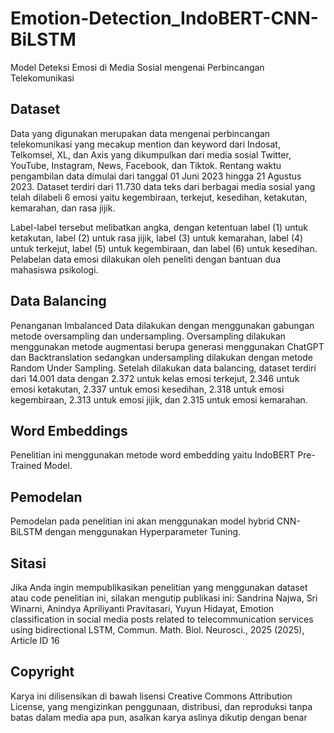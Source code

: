 # Emotion-Detection_IndoBERT-CNN-BiLSTM

Model Deteksi Emosi di Media Sosial mengenai Perbincangan Telekomunikasi

## Dataset
Data yang digunakan merupakan data mengenai perbincangan telekomunikasi yang mecakup mention dan keyword dari Indosat, Telkomsel, XL, dan Axis yang dikumpulkan dari media sosial Twitter, YouTube, Instagram, News, Facebook, dan Tiktok. Rentang waktu pengambilan data dimulai dari tanggal 01 Juni 2023 hingga 21 Agustus 2023. Dataset terdiri dari 11.730 data teks dari berbagai media sosial yang telah dilabeli 6 emosi yaitu kegembiraan, terkejut, kesedihan, ketakutan, kemarahan, dan rasa jijik.

Label-label tersebut melibatkan angka, dengan ketentuan label (1) untuk ketakutan, label (2) untuk rasa jijik, label (3) untuk kemarahan, label (4) untuk terkejut, label (5) untuk kegembiraan, dan label (6) untuk kesedihan. Pelabelan data emosi dilakukan oleh peneliti dengan bantuan dua mahasiswa psikologi.

## Data Balancing
Penanganan Imbalanced Data dilakukan dengan menggunakan gabungan metode oversampling dan undersampling. Oversampling dilakukan menggunakan metode augmentasi berupa generasi menggunakan ChatGPT dan Backtranslation sedangkan undersampling dilakukan dengan metode Random Under Sampling. Setelah dilakukan data balancing, dataset terdiri dari 14.001 data dengan 2.372 untuk kelas emosi terkejut, 2.346 untuk emosi ketakutan, 2.337 untuk emosi kesedihan, 2.318 untuk emosi kegembiraan, 2.313 untuk emosi jijik, dan 2.315 untuk emosi kemarahan.

## Word Embeddings
Penelitian ini menggunakan metode word embedding yaitu IndoBERT Pre-Trained Model.

## Pemodelan
Pemodelan pada penelitian ini akan menggunakan model hybrid CNN-BiLSTM dengan menggunakan Hyperparameter Tuning.

## Sitasi
Jika Anda ingin mempublikasikan penelitian yang menggunakan dataset atau code penelitian ini, silakan mengutip publikasi ini:
Sandrina Najwa, Sri Winarni, Anindya Apriliyanti Pravitasari, Yuyun Hidayat, Emotion classification in social media posts related to telecommunication services using bidirectional LSTM, Commun. Math. Biol. Neurosci., 2025 (2025), Article ID 16

## Copyright
Karya ini dilisensikan di bawah lisensi Creative Commons Attribution License, yang mengizinkan penggunaan, distribusi, dan reproduksi tanpa batas dalam media apa pun, asalkan karya aslinya dikutip dengan benar

